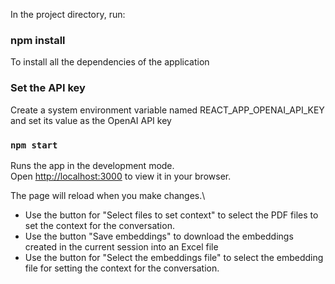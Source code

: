 In the project directory, run:

### npm install

To install all the dependencies of the application

### Set the API key

Create a system environment variable named REACT_APP_OPENAI_API_KEY and set its value as the OpenAI API key

### `npm start`

Runs the app in the development mode.\
Open [http://localhost:3000](http://localhost:3000) to view it in your browser.

The page will reload when you make changes.\

- Use the button for "Select files to set context" to select the PDF files to set the context for the conversation.
- Use the button "Save embeddings" to download the embeddings created in the current session into an Excel file
- Use the button for "Select the embeddings file" to select the embedding file for setting the context for the conversation.